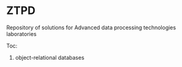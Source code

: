 # ZTPD

Repository of solutions for Advanced data processing technologies laboratories

Toc:
1. object-relational databases
